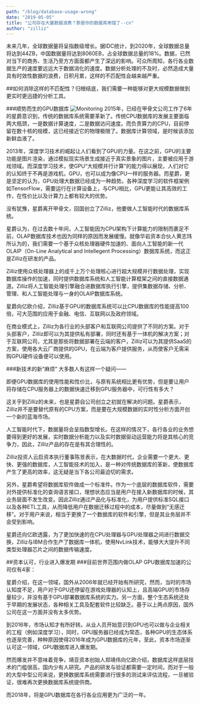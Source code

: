 ```yaml
---
path: "/blog/database-usage-wrong"
date: "2019-05-05"
title: "公司存在大量数据浪费？那是你的数据库用错了--cn"
author: "zilliz"
---
```


未来几年，全球数据量将呈指数级增长。据IDC统计，到2020年，全球数据总量将达到44ZB，中国数据量将达到8060EB，占全球数据总量的18%。数据，已然对当下的商务、生活乃至方方面面都产生了深远的影响。可众所周知，各行各业数据生产的速度要远远大于数据消化的速度。数据分析处理的不及时，必然造成大量具有时效性数据的浪费，日积月累，这样的不匹配性会越来越严重。

##如何消除这样的不匹配性？归根结底，我们需要一种能够对更大规模数据做到更实时更迅捷的分析工具。

###顺势而生的GPU数据库
![Monitoring](/assets/dashboard.png)
2015年，已经在甲骨文公司工作了6年的星爵意识到，传统的数据库系统需要革新了。传统CPU数据库的发展主要面临两大瓶颈，一是数据计算速度，二是数据访问速度。而负责算力的CPU，目前停留在数十核的规模，这已经接近它的物理极限了。数据库计算领域，是时候该添加新鲜血液了。

2013年，深度学习技术的崛起让人们看到了GPU的力量。在这之前，GPU的主要功能是图片渲染，通过模拟现实场景生成接近于真实景象的图片，主要被应用于游戏领域。而深度学习技术，使GPU“大规模并行计算”的能力得以展现，人们对它的认知终于不再是游戏机，GPU，也可以成为像CPU一样的服务器。而星爵，更是坚定的认为，GPU处理大数据已经成为一种趋势。各种深度学习的软件框架例如TensorFlow，需要运行在计算设备上，与CPU相比，GPU更能让其高效的工作，在性价比以及计算力上都有较大的优势。

没有犹豫，星爵离开甲骨文，回国创立了Zilliz，他要做人工智能时代的数据库系统。

星爵认为，在过去数十年间，人工智能因为CPU架构下计算能力的限制而裹足不前，OLAP数据库技术也因为同样的原因而发展缓慢。就像华岩资本合伙人黄志玮所认为的，我们需要一个基于众核处理器硬件加速的、面向人工智能的新一代OLAIP（On-Line Analytical and Intellegent Processing）数据库系统，而这正是Zilliz在研发的产品。

Zilliz使用众核处理器上的成千上万个处理核心进行超大规模并行数据处理，实现数据库操作的加速，同时提供数据库系统和人工智能计算框架之间的直接数据通道。Zilliz将人工智能处理引擎融合进数据库执行引擎，提供集数据存储、分析、管理、和人工智能处理与一身的OLAIP数据库系统。

星爵向亿欧介绍，Zilliz基于GPU的数据库系统可以比CPU数据库的性能提高100倍，可大范围的应用于金融、电信、互联网以及政府领域。

在商业模式上，Zilliz为各行业的头部客户和互联网公司提供了不同的方案。对于头部客户，Zilliz即可以为其提供私有部署，同时还有基于一体机的解决方案；对于互联网公司，尤其是那些将数据部署在云端的客户，Zilliz可以为其提供SaaS的方案，使用各大云厂商提供的GPU，在云端为客户提供服务，从而使客户无需采购GPU硬件设备便可以使用。

###新技术的新“麻烦”
大多数人有这样一个疑问——

即便GPU数据库的使用性能和性价比，与原有系统相比更有优势，但是要让用户将存储在CPU服务器上的数据快速迁移到GPU服务器中，可行性有多大？

这关乎到Zilliz的未来，也是星爵自公司创立之初就在解决的问题。星爵表示，Zilliz并不是要替代原有的CPU方案，而是要在大规模数据的实时性分析方面开创一个新的蓝海市场。

人工智能时代下，数据量将会呈指数型增长。在这样的情况下，各行各业的业务想要得到更好的发展，实时数据分析能力以及实时数据驱动运营能力将是其核心的竞争力，因此，Zilliz产品的存在是有其合理性的。

Zilliz投资人云启资本执行董事陈昱表示，在大数据时代，企业需要一个更大、更快、更强的数据库，人工智能技术的加入，是一种对传统数据库的革新，使数据库产生了更高的效率，这无疑是当下各公司最迫切的需求。

另外，星爵希望将数据库软件做成一个标准件。作为一个底层的数据库软件，需要对外提供标准化的查询语言接口，理想状态应当是用户在接入新数据库的时候，其业务层面不发生改变。因此Zilliz通过产品化与标准化，为用户提供标准SQL接口以及各种ETL工具，从而降低用户在数据迁移过程中的成本，尽量做到“无感迁移”。对于用户来说，相当于更换了一个数据库的软件和引擎，但是其业务层并不会受到影响。

星爵还向亿欧透露，为了更加快速的在CPU处理器与GPU处理器之间进行数据交换，Zilliz与IBM合作生产了数据库一体机，使用NvLink技术，能够大大提升不同类型处理器芯片之间的数据传输速度。

##资本认可，行业进入爆发期
###目前世界范围内做OLAP GPU数据库加速的公司仅有4家：


星爵介绍，在这一领域，国外从2006年就已经开始有所研究，然而，当时的市场认知度不足，用户对于GPU还停留在游戏处理器的认知上，且高端GPU的市场存量较少，并没有基于GPU部署数据库系统的实力。另一方面，整个生态系统还处于早期的发展状态，各种相关工具及配套软件比较缺乏。基于以上两点原因，国外公司在这一方面并没有太多优势。

到2016年，市场认知才有所好转。从业人员开始意识到GPU也可以做与企业相关的工程（例如深度学习），同时，GPU服务器已经成为常态，各种GPU的生态体系也逐渐完善，种种原因使得2016年成为GPU数据库的元年，至此，资本市场逐渐认可这一领域，GPU数据库进入爆发期。

然而爆发并不意味着竞争，靖亚资本创始人郑靖伟向亿欧介绍，数据库这样底层技术的门槛很高，国内少有人研究。产品的研发与验证都需要一定时间，而对于一般的大型中型公司来说，更换数据库系统需要进行很多的测试来评估流程，一旦被验证，很难再次更换数据库系统提供商。

而2018年，将是GPU数据库在各行各业应用更为广泛的一年。


